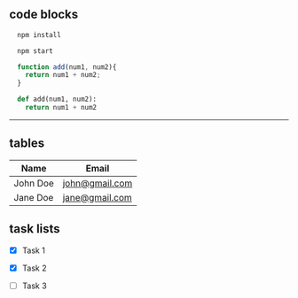 ## code blocks


```bash
  npm install

  npm start
```

```javascript
  function add(num1, num2){
    return num1 + num2;
  }
```

```python
  def add(num1, num2):
    return num1 + num2
```

- - - - - 

## tables

| Name     | Email          |
| -------- | -------------- |
| John Doe | john@gmail.com |
| Jane Doe | jane@gmail.com |

## task lists 

* [x] Task 1

* [x] Task 2

* [ ] Task 3
